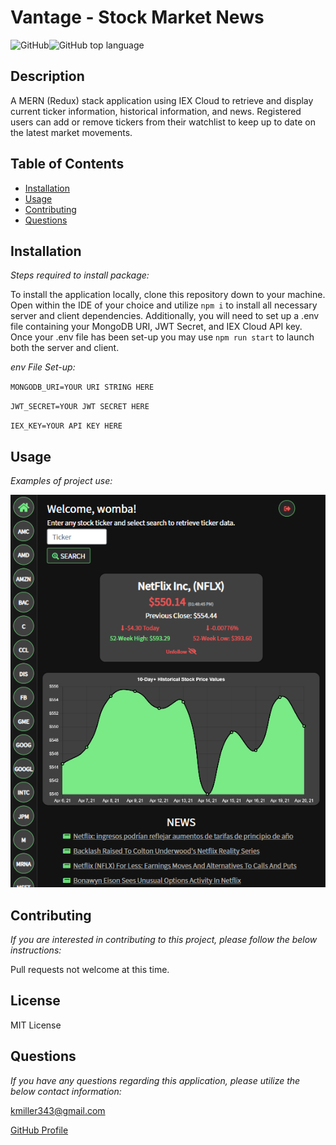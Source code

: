 # Vantage - Stock Market News

![GitHub](https://img.shields.io/github/license/k1te-m/Ticker-Tracker)![GitHub top language](https://img.shields.io/github/languages/top/k1te-m/Ticker-Tracker)

## Description

A MERN (Redux) stack application using IEX Cloud to retrieve and display current ticker information, historical information, and news. Registered users can add or remove tickers from their watchlist to keep up to date on the latest market movements.

## Table of Contents

- [Installation](#installation)
- [Usage](#usage)
- [Contributing](#contributing)
- [Questions](#questions)

## Installation

_Steps required to install package:_

To install the application locally, clone this repository down to your machine. Open within the IDE of your choice and utilize `npm i` to install all necessary server and client dependencies. Additionally, you will need to set up a .env file containing your MongoDB URI, JWT Secret, and IEX Cloud API key. Once your .env file has been set-up you may use `npm run start` to launch both the server and client.

_env File Set-up:_

`MONGODB_URI=YOUR URI STRING HERE`

`JWT_SECRET=YOUR JWT SECRET HERE`

`IEX_KEY=YOUR API KEY HERE`

## Usage

_Examples of project use:_

![DemoImage](vantage4.png)

## Contributing

_If you are interested in contributing to this project, please follow the below instructions:_

Pull requests not welcome at this time.

## License

MIT License

## Questions

_If you have any questions regarding this application, please utilize the below contact information:_

[kmiller343@gmail.com](mailto:kmiller343@gmail.com)

[GitHub Profile](https://www.github.com/k1te-m)
